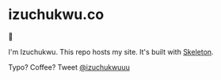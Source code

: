 izuchukwu.co
=========================

👋

I'm Izuchukwu. This repo hosts my site. It's built with [Skeleton](http://getskeleton.com).

Typo? Coffee? Tweet [@izuchukwuuu](http://twitter.com/izuchukwuuu)
